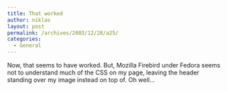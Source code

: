 ```yaml
---
title: That worked
author: niklas
layout: post
permalink: /archives/2003/12/28/a25/
categories:
  - General
---
```

Now, that seems to have worked. But, Mozilla Firebird under Fedora seems not to understand much of the CSS on my page, leaving the header standing over my image instead on top of. Oh well&#8230;